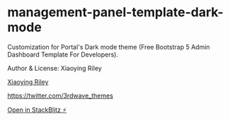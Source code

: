 # management-panel-template-dark-mode

Customization for Portal's Dark mode theme (Free Bootstrap 5 Admin Dashboard Template For Developers).

Author & License:
Xiaoying Riley

<a class="theme-link" href="https://twitter.com/3rdwave_themes" target="_blank" rel="noopener noreferrer">Xiaoying Riley</a>

https://twitter.com/3rdwave_themes

[Open in StackBlitz ⚡️](https://management-panel-template-dark-mode.stackblitz.io/)